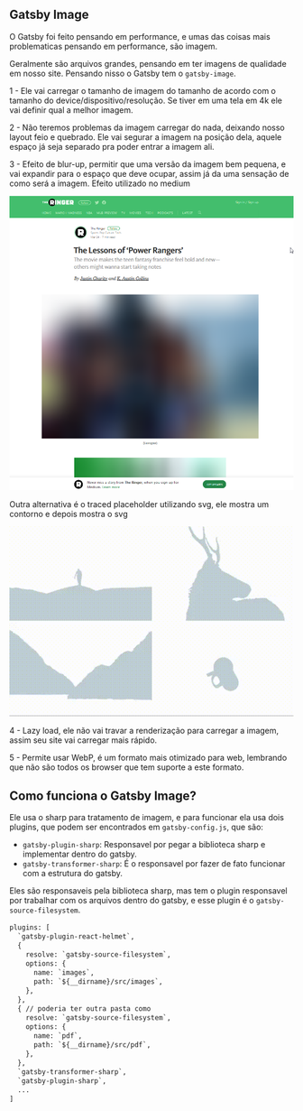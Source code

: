 ## Gatsby Image

O Gatsby foi feito pensando em performance, e umas das coisas mais problematicas pensando em performance, são imagem.

Geralmente são arquivos grandes, pensando em ter imagens de qualidade em nosso site. Pensando nisso o Gatsby tem o `gatsby-image`.

1 - Ele vai carregar o tamanho de imagem do tamanho de acordo com o tamanho do device/dispositivo/resolução. Se tiver em uma tela em 4k ele vai definir qual a melhor imagem.

2 - Não teremos problemas da imagem carregar do nada, deixando nosso layout feio e quebrado. Ele vai segurar a imagem na posição dela, aquele espaço já seja separado pra poder entrar a imagem ali.

3 - Efeito de blur-up, permitir que uma versão da imagem bem pequena, e vai expandir para o espaço que deve ocupar, assim já da uma sensação de como será a imagem. Efeito utilizado no medium

<img src="./blur-up.png"/>

Outra alternativa é o traced placeholder utilizando svg, ele mostra um contorno e depois mostra o svg

<img src="./traced-placeholder.gif"/>

4 - Lazy load, ele não vai travar a renderização para carregar a imagem, assim seu site vai carregar mais rápido.

5 - Permite usar WebP, é um formato mais otimizado para web, lembrando que não são todos os browser que tem suporte a este formato. 


## Como funciona o Gatsby Image?

Ele usa o sharp para tratamento de imagem, e para funcionar ela usa dois plugins, que podem ser encontrados em `gatsby-config.js`, que são:
- `gatsby-plugin-sharp`: Responsavel por pegar a biblioteca sharp e implementar dentro do gatsby.
- `gatsby-transformer-sharp`: É o responsavel por fazer de fato funcionar com a estrutura do gatsby.

Eles são responsaveis pela biblioteca sharp, mas tem o plugin responsavel por trabalhar com os arquivos dentro do gatsby, e esse plugin é o `gatsby-source-filesystem`.

```
plugins: [
  `gatsby-plugin-react-helmet`,
  {
    resolve: `gatsby-source-filesystem`,
    options: {
      name: `images`,
      path: `${__dirname}/src/images`,
    },
  },
  { // poderia ter outra pasta como
    resolve: `gatsby-source-filesystem`,
    options: {
      name: `pdf`,
      path: `${__dirname}/src/pdf`,
    },
  },
  `gatsby-transformer-sharp`,
  `gatsby-plugin-sharp`,
  ...
]
```